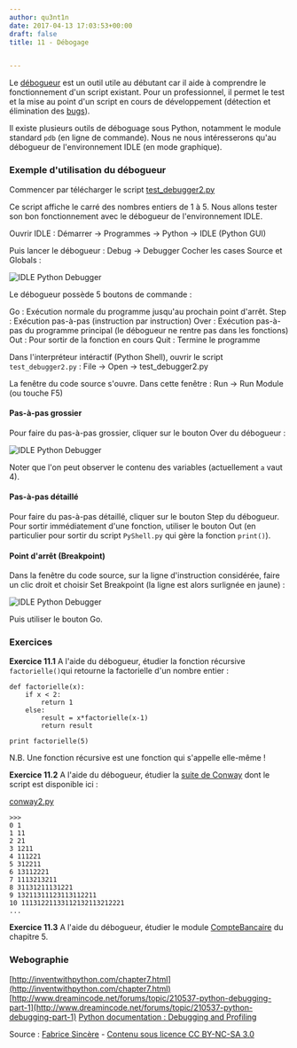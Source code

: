 ```yaml
---
author: qu3nt1n
date: 2017-04-13 17:03:53+00:00
draft: false
title: 11 - Débogage


---
```




Le [débogueur](http://fr.wikipedia.org/wiki/D%C3%A9bogueur) est un outil utile au débutant car il aide à comprendre le fonctionnement d'un script existant.
Pour un professionnel, il permet le test et la mise au point d'un script en cours de développement (détection et élimination des [bugs](http://fr.wikipedia.org/wiki/Bug_%28informatique%29)).

Il existe plusieurs outils de déboguage sous Python, notamment le module standard `pdb` (en ligne de commande).
Nous ne nous intéresserons qu'au débogueur de l'environnement IDLE (en mode graphique).


### Exemple d'utilisation du débogueur


Commencer par télécharger le script [test_debugger2.py](http://fsincere.free.fr/isn/python/script/test_debugger2.py)

Ce script affiche le carré des nombres entiers de 1 à 5.
Nous allons tester son bon fonctionnement avec le débogueur de l'environnement IDLE.

Ouvrir IDLE :
Démarrer → Programmes → Python → IDLE (Python GUI)

Puis lancer le débogueur :
Debug → Debugger
Cocher les cases Source et Globals :

![IDLE Python Debugger](http://fsincere.free.fr/isn/python/picto/debugger_1.png)


Le débogueur possède 5 boutons de commande :



 Go : Exécution normale du programme jusqu'au prochain point d'arrêt.
 Step : Exécution pas-à-pas (instruction par instruction)
 Over : Exécution pas-à-pas du programme principal (le débogueur ne rentre pas dans les fonctions)
 Out : Pour sortir de la fonction en cours
 Quit : Termine le programme

Dans l'interpréteur intéractif (Python Shell), ouvrir le script `test_debugger2.py` :
File → Open → test_debugger2.py

La fenêtre du code source s'ouvre.
Dans cette fenêtre : Run → Run Module (ou touche F5)


#### Pas-à-pas grossier


Pour faire du pas-à-pas grossier, cliquer sur le bouton Over du débogueur :

![IDLE Python Debugger](http://fsincere.free.fr/isn/python/picto/debugger_2.png)


Noter que l'on peut observer le contenu des variables (actuellement `a` vaut 4).


#### Pas-à-pas détaillé


Pour faire du pas-à-pas détaillé, cliquer sur le bouton Step du débogueur.
Pour sortir immédiatement d'une fonction, utiliser le bouton Out (en particulier pour sortir du script `PyShell.py` qui gère la fonction `print()`).


#### Point d'arrêt (Breakpoint)


Dans la fenêtre du code source, sur la ligne d'instruction considérée, faire un clic droit et choisir Set Breakpoint (la ligne est alors surlignée en jaune) :

![IDLE Python Debugger](http://fsincere.free.fr/isn/python/picto/debugger_3.png)


Puis utiliser le bouton Go.


### Exercices


**Exercice 11.1** A l'aide du débogueur, étudier la fonction récursive `factorielle()`qui retourne la factorielle d'un nombre entier :

    
    def factorielle(x):
        if x < 2:
            return 1
        else:
            result = x*factorielle(x-1)
            return result
    
    print factorielle(5)


N.B. Une fonction récursive est une fonction qui s'appelle elle-même !

**Exercice 11.2** A l'aide du débogueur, étudier la [suite de Conway](http://fr.wikipedia.org/wiki/Suite_de_Conway) dont le script est disponible ici :

[conway2.py](http://fsincere.free.fr/isn/python/script/conway2.py)

    
    >>>
    0 1
    1 11
    2 21
    3 1211
    4 111221
    5 312211
    6 13112221
    7 1113213211
    8 31131211131221
    9 13211311123113112211
    10 11131221133112132113212221
    ...


**Exercice 11.3** A l'aide du débogueur, étudier le module [CompteBancaire](http://fsincere.free.fr/isn/python/cours_python_classe.php#CompteBancaire) du chapitre 5.


### Webographie





 [http://inventwithpython.com/chapter7.html](http://inventwithpython.com/chapter7.html)
 [http://www.dreamincode.net/forums/topic/210537-python-debugging-part-1](http://www.dreamincode.net/forums/topic/210537-python-debugging-part-1)
 [Python documentation : Debugging and Profiling](http://docs.python.org/2/library/debug.html)






Source : [Fabrice Sincère](http://fsincere.free.fr/isn/python/cours_python_debugger.php) - [Contenu sous licence CC BY-NC-SA 3.0](http://creativecommons.org/licenses/by-nc-sa/3.0/fr/)


